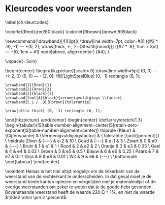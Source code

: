 # Kleurcodes voor weerstanden
\label{ch:kleurcodes}

\colorlet{Rred}{red!80!black}
\colorlet{Rbrown}{brown!80!black}

\newcommand{\drawband}[4][0pt]{
\draw[line width=7pt, color=#3] ({#2 * .9}, -1) &mdash; +(0, 2);
\draw[thick, <-, >={Stealth[round]}] ({#2 * .9}, 1cm + 3pt) &mdash; +(0, 1cm + #1) node[above, align=center] {#4};
}

\vspace{-.5cm}

\begin{center}
  \begin{tikzpicture}[scale=.6]
    \draw[line width=5pt] (0, 0) &mdash; +(-2, 0) (6, 0) &mdash; +(2, 0);
    \fill[LightSteelBlue] (0, -1) rectangle (6, 1);

    \drawband{1}{Rred}{1}
    \drawband{2}{Rred}{2}
    \drawband{3}{black}{3}
    \drawband[2em]{4}{black}{vermenigvuldigings-\\factor}
    \drawband{5.1 / .9}{Rbrown}{tolerantie}

    \draw[ultra thick] (0, -1) rectangle (6, 1);
  \end{tikzpicture}
\end{center}
\begin{center}
  \def\arraystretch{1.3}
  \begin{tabular}{lS[table-number-alignment=center]S[retain-zero-exponent]S[table-number-alignment=center]}
    \toprule
    {Kleur} & {Cijferwaarde} & {Vermenigvuldigingsfactor} & {Tolerantie [\unit{\percent}]} \\
    \midrule
    Zilver  & {---}          & e-2                        & 10                             \\
    Goud    & {---}          & e-1                        & 5                              \\
    Zwart   & 0              & e0                         & {---}                          \\
    Bruin   & 1              & e1                         & 1                              \\
    Rood    & 2              & e2                         & 2                              \\
    Oranje  & 3              & e3                         & 0.05                           \\
    Geel    & 4              & e4                         & 0.02                           \\
    Groen   & 5              & e5                         & 0.5                            \\
    Blauw   & 6              & e6                         & 0.25                           \\
    Paars   & 7              & e7                         & 0.1                            \\
    Grijs   & 8              & e8                         & 0.01                           \\
    Wit     & 9              & e9                         & {---}                          \\
    \bottomrule
  \end{tabular}
\end{center}

\noindent
Helaas is het niet altijd mogelijk om de linkerkant van de weerstand van de rechterkant te onderscheiden. In dat geval moet je de weerstand beide kanten oplezen en vergelijken met je materialenlijst of de overige weerstanden om zeker te weten dat je de goede hebt gevonden. Bovenstaande weerstand heeft de waarde $\qty[retain-zero-exponent]{220}{\ohm} \pm 1 \percent$, en _niet_ de waarde $100e2 \ohm \pm 2 \percent$.